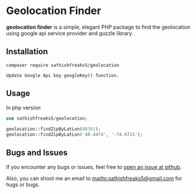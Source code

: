 # Geolocation Finder

**geolocation finder** is a simple, elegant PHP package to find the geolocation using google api service provider and guzzle library.
  
## Installation

```
composer require sathishfreaks5/geolocation
```
```
Update Google Api key googleKey() function.
```

## Usage

In php version

```php
use sathishfreaks5/geolocation;
 
geolocation::findZipByLatLon(48301);
geolocation::findZipByLatLon('40.4474', '-74.6715'); 
``` 

  
## Bugs and Issues

If you encounter any bugs or issues, feel free to [open an issue at
github](https://github.com/sathishfreaks5/issues).

Also, you can shoot me an email to
<mailto:sathishfreaks5@gmail.com> for hugs or bugs. 
   
